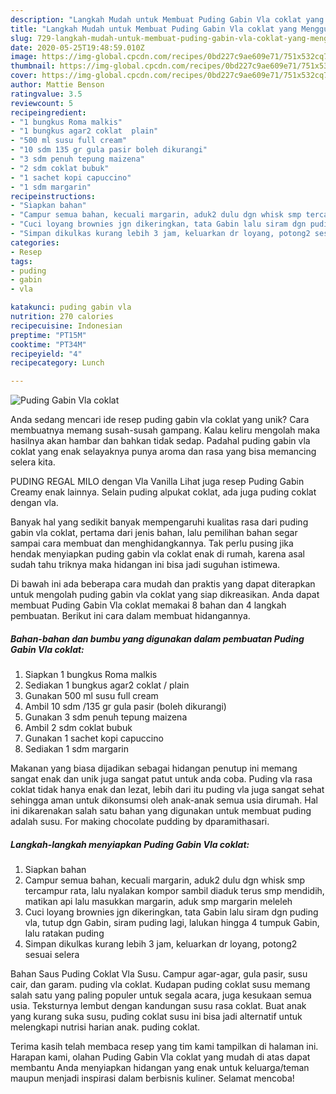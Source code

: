 ```yaml
---
description: "Langkah Mudah untuk Membuat Puding Gabin Vla coklat yang Menggugah Selera"
title: "Langkah Mudah untuk Membuat Puding Gabin Vla coklat yang Menggugah Selera"
slug: 729-langkah-mudah-untuk-membuat-puding-gabin-vla-coklat-yang-menggugah-selera
date: 2020-05-25T19:48:59.010Z
image: https://img-global.cpcdn.com/recipes/0bd227c9ae609e71/751x532cq70/puding-gabin-vla-coklat-foto-resep-utama.jpg
thumbnail: https://img-global.cpcdn.com/recipes/0bd227c9ae609e71/751x532cq70/puding-gabin-vla-coklat-foto-resep-utama.jpg
cover: https://img-global.cpcdn.com/recipes/0bd227c9ae609e71/751x532cq70/puding-gabin-vla-coklat-foto-resep-utama.jpg
author: Mattie Benson
ratingvalue: 3.5
reviewcount: 5
recipeingredient:
- "1 bungkus Roma malkis"
- "1 bungkus agar2 coklat  plain"
- "500 ml susu full cream"
- "10 sdm 135 gr gula pasir boleh dikurangi"
- "3 sdm penuh tepung maizena"
- "2 sdm coklat bubuk"
- "1 sachet kopi capuccino"
- "1 sdm margarin"
recipeinstructions:
- "Siapkan bahan"
- "Campur semua bahan, kecuali margarin, aduk2 dulu dgn whisk smp tercampur rata, lalu nyalakan kompor sambil diaduk terus smp mendidih, matikan api lalu masukkan margarin, aduk smp margarin meleleh"
- "Cuci loyang brownies jgn dikeringkan, tata Gabin lalu siram dgn puding vla, tutup dgn Gabin, siram puding lagi, lalukan hingga 4 tumpuk Gabin, lalu ratakan puding"
- "Simpan dikulkas kurang lebih 3 jam, keluarkan dr loyang, potong2 sesuai selera"
categories:
- Resep
tags:
- puding
- gabin
- vla

katakunci: puding gabin vla 
nutrition: 270 calories
recipecuisine: Indonesian
preptime: "PT15M"
cooktime: "PT34M"
recipeyield: "4"
recipecategory: Lunch

---
```



![Puding Gabin Vla coklat](https://img-global.cpcdn.com/recipes/0bd227c9ae609e71/751x532cq70/puding-gabin-vla-coklat-foto-resep-utama.jpg)

Anda sedang mencari ide resep puding gabin vla coklat yang unik? Cara membuatnya memang susah-susah gampang. Kalau keliru mengolah maka hasilnya akan hambar dan bahkan tidak sedap. Padahal puding gabin vla coklat yang enak selayaknya punya aroma dan rasa yang bisa memancing selera kita.

PUDING REGAL MILO dengan Vla Vanilla Lihat juga resep Puding Gabin Creamy enak lainnya. Selain puding alpukat coklat, ada juga puding coklat dengan vla.

Banyak hal yang sedikit banyak mempengaruhi kualitas rasa dari puding gabin vla coklat, pertama dari jenis bahan, lalu pemilihan bahan segar sampai cara membuat dan menghidangkannya. Tak perlu pusing jika hendak menyiapkan puding gabin vla coklat enak di rumah, karena asal sudah tahu triknya maka hidangan ini bisa jadi suguhan istimewa.


Di bawah ini ada beberapa cara mudah dan praktis yang dapat diterapkan untuk mengolah puding gabin vla coklat yang siap dikreasikan. Anda dapat membuat Puding Gabin Vla coklat memakai 8 bahan dan 4 langkah pembuatan. Berikut ini cara dalam membuat hidangannya.

<!--inarticleads1-->

##### Bahan-bahan dan bumbu yang digunakan dalam pembuatan Puding Gabin Vla coklat:

1. Siapkan 1 bungkus Roma malkis
1. Sediakan 1 bungkus agar2 coklat / plain
1. Gunakan 500 ml susu full cream
1. Ambil 10 sdm /135 gr gula pasir (boleh dikurangi)
1. Gunakan 3 sdm penuh tepung maizena
1. Ambil 2 sdm coklat bubuk
1. Gunakan 1 sachet kopi capuccino
1. Sediakan 1 sdm margarin


Makanan yang biasa dijadikan sebagai hidangan penutup ini memang sangat enak dan unik juga sangat patut untuk anda coba. Puding vla rasa coklat tidak hanya enak dan lezat, lebih dari itu puding vla juga sangat sehat sehingga aman untuk dikonsumsi oleh anak-anak semua usia dirumah. Hal ini dikarenakan salah satu bahan yang digunakan untuk membuat puding adalah susu. For making chocolate pudding by dparamithasari. 

<!--inarticleads2-->

##### Langkah-langkah menyiapkan Puding Gabin Vla coklat:

1. Siapkan bahan
1. Campur semua bahan, kecuali margarin, aduk2 dulu dgn whisk smp tercampur rata, lalu nyalakan kompor sambil diaduk terus smp mendidih, matikan api lalu masukkan margarin, aduk smp margarin meleleh
1. Cuci loyang brownies jgn dikeringkan, tata Gabin lalu siram dgn puding vla, tutup dgn Gabin, siram puding lagi, lalukan hingga 4 tumpuk Gabin, lalu ratakan puding
1. Simpan dikulkas kurang lebih 3 jam, keluarkan dr loyang, potong2 sesuai selera


Bahan Saus Puding Coklat Vla Susu. Campur agar-agar, gula pasir, susu cair, dan garam. puding vla coklat. Kudapan puding coklat susu memang salah satu yang paling populer untuk segala acara, juga kesukaan semua usia. Teksturnya lembut dengan kandungan susu rasa coklat. Buat anak yang kurang suka susu, puding coklat susu ini bisa jadi alternatif untuk melengkapi nutrisi harian anak. puding coklat. 

Terima kasih telah membaca resep yang tim kami tampilkan di halaman ini. Harapan kami, olahan Puding Gabin Vla coklat yang mudah di atas dapat membantu Anda menyiapkan hidangan yang enak untuk keluarga/teman maupun menjadi inspirasi dalam berbisnis kuliner. Selamat mencoba!
